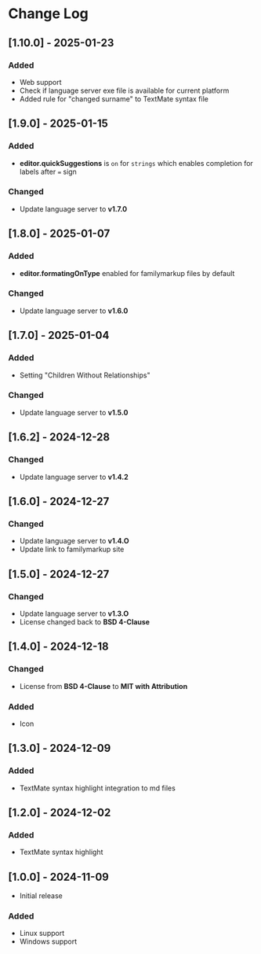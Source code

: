 # Change Log

## [1.10.0] - 2025-01-23

### Added

- Web support
- Check if language server exe file is available for current platform
- Added rule for "changed surname" to TextMate syntax file

## [1.9.0] - 2025-01-15

### Added

- **editor.quickSuggestions** is `on` for `strings` which enables completion for labels after `=` sign

### Changed

- Update language server to **v1.7.0**

## [1.8.0] - 2025-01-07

### Added

- **editor.formatingOnType** enabled for familymarkup files by default

### Changed

- Update language server to **v1.6.0**

## [1.7.0] - 2025-01-04

### Added

- Setting "Children Without Relationships"

### Changed

- Update language server to **v1.5.0**

## [1.6.2] - 2024-12-28

### Changed

- Update language server to **v1.4.2**

## [1.6.0] - 2024-12-27

### Changed

- Update language server to **v1.4.O**
- Update link to familymarkup site

## [1.5.0] - 2024-12-27

### Changed

- Update language server to **v1.3.O**
- License changed back to **BSD 4-Clause**

## [1.4.0] - 2024-12-18

### Changed

- License from **BSD 4-Clause** to **MIT with Attribution**

### Added

- Icon

## [1.3.0] - 2024-12-09

### Added

- TextMate syntax highlight integration to md files

## [1.2.0] - 2024-12-02

### Added

- TextMate syntax highlight

## [1.0.0] - 2024-11-09

- Initial release

### Added

- Linux support
- Windows support